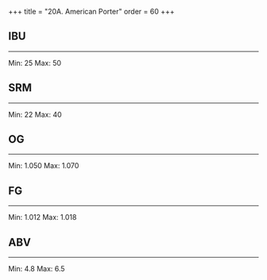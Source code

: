 +++
title = "20A. American Porter"
order = 60
+++
## IBU
******
Min: 25
Max: 50
## SRM
******
Min: 22
Max: 40
## OG
******
Min: 1.050
Max: 1.070
## FG
******
Min: 1.012
Max: 1.018
## ABV
******
Min: 4.8
Max: 6.5
